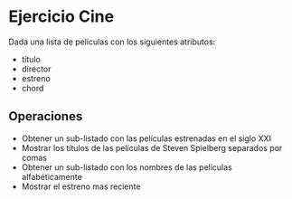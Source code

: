 # Ejercicio Cine
Dada una lista de películas con los siguientes atributos:
- título
- director
- estreno
- chord
## Operaciones
- Obtener un sub-listado con las películas estrenadas en el siglo XXI
- Mostrar los títulos de las películas de Steven Spielberg separados por comas
- Obtener un sub-listado con los nombres de las películas alfabéticamente
- Mostrar el estreno mas reciente